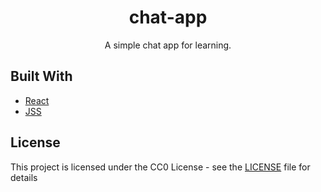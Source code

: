 <h1 align="center">chat-app</h1>
<p align="center">A simple chat app for learning.</p>

## Built With

* [React](https://reactjs.org/)
* [JSS](https://cssinjs.org/)

## License

This project is licensed under the CC0 License - see the [LICENSE](LICENSE) file for details
